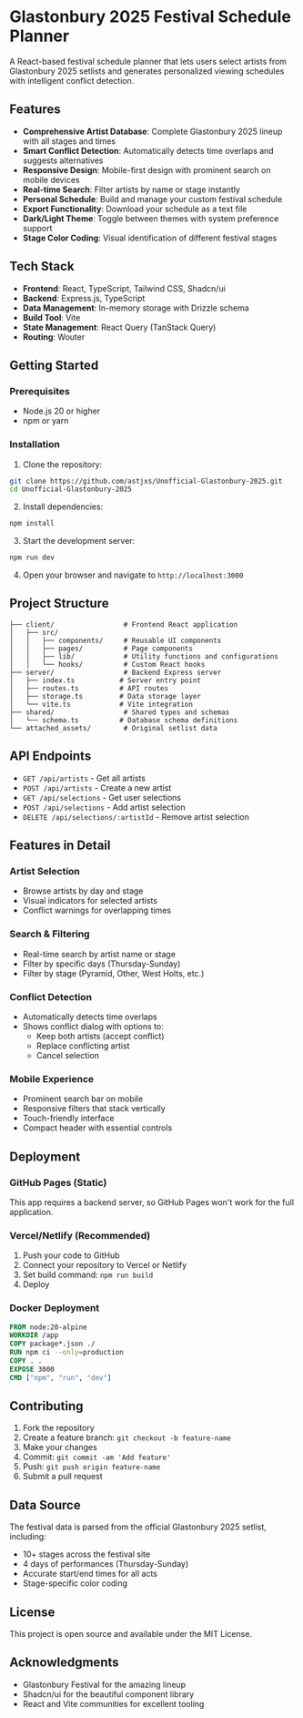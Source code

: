 # Glastonbury 2025 Festival Schedule Planner

A React-based festival schedule planner that lets users select artists from Glastonbury 2025 setlists and generates personalized viewing schedules with intelligent conflict detection.

## Features

- **Comprehensive Artist Database**: Complete Glastonbury 2025 lineup with all stages and times
- **Smart Conflict Detection**: Automatically detects time overlaps and suggests alternatives
- **Responsive Design**: Mobile-first design with prominent search on mobile devices
- **Real-time Search**: Filter artists by name or stage instantly
- **Personal Schedule**: Build and manage your custom festival schedule
- **Export Functionality**: Download your schedule as a text file
- **Dark/Light Theme**: Toggle between themes with system preference support
- **Stage Color Coding**: Visual identification of different festival stages

## Tech Stack

- **Frontend**: React, TypeScript, Tailwind CSS, Shadcn/ui
- **Backend**: Express.js, TypeScript
- **Data Management**: In-memory storage with Drizzle schema
- **Build Tool**: Vite
- **State Management**: React Query (TanStack Query)
- **Routing**: Wouter

## Getting Started

### Prerequisites

- Node.js 20 or higher
- npm or yarn

### Installation

1. Clone the repository:
```bash
git clone https://github.com/astjxs/Unofficial-Glastonbury-2025.git
cd Unofficial-Glastonbury-2025
```

2. Install dependencies:
```bash
npm install
```

3. Start the development server:
```bash
npm run dev
```

4. Open your browser and navigate to `http://localhost:3000`

## Project Structure

```
├── client/                 # Frontend React application
│   ├── src/
│   │   ├── components/     # Reusable UI components
│   │   ├── pages/          # Page components
│   │   ├── lib/            # Utility functions and configurations
│   │   └── hooks/          # Custom React hooks
├── server/                 # Backend Express server
│   ├── index.ts           # Server entry point
│   ├── routes.ts          # API routes
│   ├── storage.ts         # Data storage layer
│   └── vite.ts            # Vite integration
├── shared/                 # Shared types and schemas
│   └── schema.ts          # Database schema definitions
└── attached_assets/        # Original setlist data
```

## API Endpoints

- `GET /api/artists` - Get all artists
- `POST /api/artists` - Create a new artist
- `GET /api/selections` - Get user selections
- `POST /api/selections` - Add artist selection
- `DELETE /api/selections/:artistId` - Remove artist selection

## Features in Detail

### Artist Selection
- Browse artists by day and stage
- Visual indicators for selected artists
- Conflict warnings for overlapping times

### Search & Filtering
- Real-time search by artist name or stage
- Filter by specific days (Thursday-Sunday)
- Filter by stage (Pyramid, Other, West Holts, etc.)

### Conflict Detection
- Automatically detects time overlaps
- Shows conflict dialog with options to:
  - Keep both artists (accept conflict)
  - Replace conflicting artist
  - Cancel selection

### Mobile Experience
- Prominent search bar on mobile
- Responsive filters that stack vertically
- Touch-friendly interface
- Compact header with essential controls

## Deployment

### GitHub Pages (Static)
This app requires a backend server, so GitHub Pages won't work for the full application.

### Vercel/Netlify (Recommended)
1. Push your code to GitHub
2. Connect your repository to Vercel or Netlify
3. Set build command: `npm run build`
4. Deploy

### Docker Deployment
```dockerfile
FROM node:20-alpine
WORKDIR /app
COPY package*.json ./
RUN npm ci --only=production
COPY . .
EXPOSE 3000
CMD ["npm", "run", "dev"]
```

## Contributing

1. Fork the repository
2. Create a feature branch: `git checkout -b feature-name`
3. Make your changes
4. Commit: `git commit -am 'Add feature'`
5. Push: `git push origin feature-name`
6. Submit a pull request

## Data Source

The festival data is parsed from the official Glastonbury 2025 setlist, including:
- 10+ stages across the festival site
- 4 days of performances (Thursday-Sunday)
- Accurate start/end times for all acts
- Stage-specific color coding

## License

This project is open source and available under the MIT License.

## Acknowledgments

- Glastonbury Festival for the amazing lineup
- Shadcn/ui for the beautiful component library
- React and Vite communities for excellent tooling